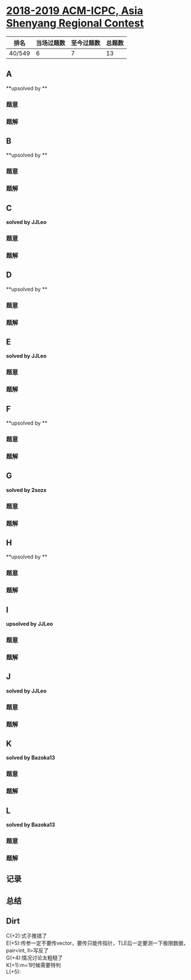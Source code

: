 # [2018-2019 ACM-ICPC, Asia Shenyang Regional Contest](https://codeforces.com/gym/101955)

| 排名   | 当场过题数 | 至今过题数 | 总题数 |
| ------ | ---------- | ---------- | ------ |
| 40/549 | 6          | 7          | 13     |

## **A**

**upsolved by **

### 题意



### 题解



## **B**

**upsolved by **

### 题意



### 题解



## **C**

**solved by JJLeo**

### 题意



### 题解



## **D**

**upsolved by **

### 题意



### 题解



## **E**

**solved by JJLeo**

### 题意



### 题解



## **F**

**upsolved by **

### 题意



### 题解



## **G**

**solved by 2sozx**

### 题意



### 题解



## **H**

**upsolved by **

### 题意



### 题解



## **I**

**upsolved by JJLeo**

### 题意



### 题解



## **J**

**solved by JJLeo**

### 题意



### 题解



## **K**

**solved by Bazoka13**

### 题意



### 题解



## **L**

**solved by Bazoka13**

### 题意



### 题解



## **记录**



## **总结**

## **Dirt**

C(+2):式子推错了<br>E(+5):传参一定不要传vector，要传只能传指针，TLE后一定要测一下极限数据，pair<int, ll>写反了<br>G(+4):情况讨论太粗糙了<br>K(+1):m=1时候需要特判<br>L(+5):
